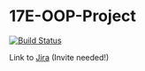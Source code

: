 # 17E-OOP-Project
[![Build Status](https://app.travis-ci.com/emillindblad/17E-OOP-Project.svg?branch=master)](https://app.travis-ci.com/emillindblad/17E-OOP-Project)

Link to [Jira](https://lindblad.atlassian.net/jira/software/projects/OOP/boards/1/backlog) (Invite needed!)
